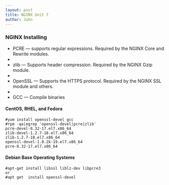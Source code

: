 ```yaml
---
layout: post
title: NGINX Unit 7
author: John
---
```


### NGINX Installing

- PCRE — supports regular expressions. Required by the NGINX Core and Rewrite modules.
- 
- zlib — Supports header compression. Required by the NGINX Gzip module.
- 
- OpenSSL — Supports the HTTPS protocol. Required by the NGINX SSL module and others.
- 
- GCC — Compile binaries

#### CentOS, RHEL, and Fedora

```
#yum install openssl-devel gcc
#rpm -qa|egrep 'openssl-devel|pcre|zlib'
pcre-devel-8.32-17.el7.x86_64
zlib-devel-1.2.7-18.el7.x86_64
zlib-1.2.7-18.el7.x86_64
openssl-devel-1.0.2k-19.el7.x86_64
pcre-8.32-17.el7.x86_64
````
#### Debian Base Operating Systems

```
#apt-get install libssl liblz-dev libpcre3
or
#apt get  install openssl-devel
```
